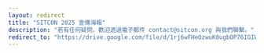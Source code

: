 ```yaml
---
layout: redirect
title: "SITCON 2025 宣傳海報"
description: "若有任何疑問，歡迎透過電子郵件 contact@sitcon.org 與我們聯繫。"
redirect_to: "https://drive.google.com/file/d/1rj6wFHeOzwuK0ugbOP76IGIWFXDlvNuC/view"
---
```

